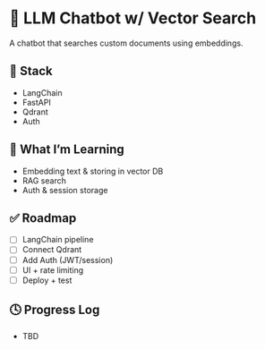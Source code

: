 # 🤖 LLM Chatbot w/ Vector Search

A chatbot that searches custom documents using embeddings.

## 🧰 Stack
- LangChain
- FastAPI
- Qdrant
- Auth

## 🧠 What I’m Learning
- Embedding text & storing in vector DB
- RAG search
- Auth & session storage

## ✅ Roadmap
- [ ] LangChain pipeline
- [ ] Connect Qdrant
- [ ] Add Auth (JWT/session)
- [ ] UI + rate limiting
- [ ] Deploy + test

## 🕓 Progress Log
- TBD
